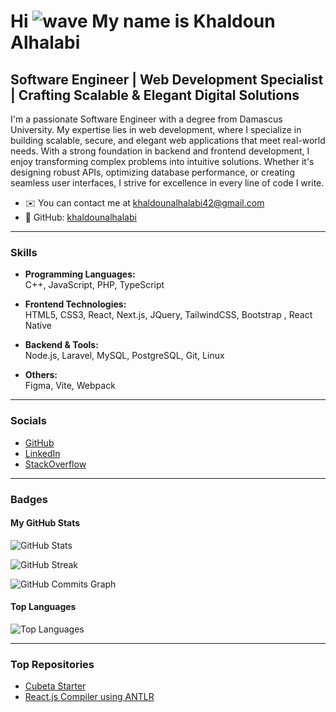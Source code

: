# Hi ![wave](https://user-images.githubusercontent.com/18350557/176309783-0785949b-9127-417c-8b55-ab5a4333674e.gif) My name is Khaldoun Alhalabi

## Software Engineer | Web Development Specialist | Crafting Scalable & Elegant Digital Solutions

I'm a passionate Software Engineer with a degree from Damascus University. My expertise lies in web development, where I specialize in building scalable, secure, and elegant web applications that meet real-world needs. With a strong foundation in backend and frontend development, I enjoy transforming complex problems into intuitive solutions. Whether it's designing robust APIs, optimizing database performance, or creating seamless user interfaces, I strive for excellence in every line of code I write.

- ✉️ You can contact me at [khaldounalhalabi42@gmail.com](mailto:khaldounalhalabi42@gmail.com)
- 🐙 GitHub: [khaldounalhalabi](https://www.github.com/khaldounalhalabi)

---

### Skills

- **Programming Languages:**  
  C++, JavaScript, PHP, TypeScript

- **Frontend Technologies:**  
  HTML5, CSS3, React, Next.js, JQuery, TailwindCSS, Bootstrap , React Native

- **Backend & Tools:**  
  Node.js, Laravel, MySQL, PostgreSQL, Git, Linux

- **Others:**  
  Figma, Vite, Webpack

---

### Socials

- [GitHub](https://www.github.com/khaldounalhalabi)  
- [LinkedIn](https://www.linkedin.com/in/khaldoun-alhalabi-38525432b)  
- [StackOverflow](https://www.stackoverflow.com/users/16893481)  

---

### Badges

#### My GitHub Stats

![GitHub Stats](https://github-readme-stats.vercel.app/api?username=khaldounalhalabi&show_icons=true&hide=&count_private=true&title_color=0891b2&text_color=ffffff&icon_color=0891b2&bg_color=1c1917&hide_border=true&show_icons=true&refresh=true)

![GitHub Streak](https://streak-stats.demolab.com/?user=khaldounalhalabi&theme=dark)

![GitHub Commits Graph](https://github-readme-activity-graph.vercel.app/graph?username=khaldounalhalabi&bg_color=1c1917&color=ffffff&line=0891b2&point=ffffff&area_color=1c1917&area=true&hide_border=true&custom_title=GitHub%20Commits%20Graph&refresh=true)

#### Top Languages

![Top Languages](https://github-readme-stats.vercel.app/api/top-langs/?username=khaldounalhalabi&langs_count=10&title_color=0891b2&text_color=ffffff&icon_color=0891b2&bg_color=1c1917&hide_border=true&locale=en&custom_title=Top%20Languages&refresh=true)

---

### Top Repositories

- [Cubeta Starter](https://github.com/cubeta-io/cubeta-starter)
- [React.js Compiler using ANTLR](https://github.com/khaldounalhalabi/react.js-compiler-antlr)
